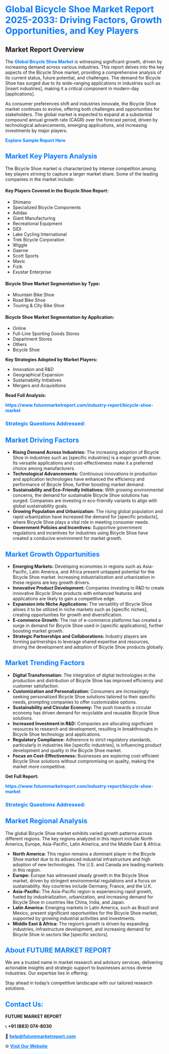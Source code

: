 <h1 style="color: #007BFF;">Global Bicycle Shoe Market Report 2025-2033: Driving Factors, Growth Opportunities, and Key Players</h1>

<section id="overview">
<h2>Market Report Overview</h2>
<p>The <a href="https://www.futuremarketreport.com/industry-report/bicycle-shoe-market" style="color: #007BFF; text-decoration: none;"><strong>Global Bicycle Shoe Market</strong></a> is witnessing significant growth, driven by increasing demand across various industries. This report delves into the key aspects of the Bicycle Shoe market, providing a comprehensive analysis of its current status, future potential, and challenges. The demand for Bicycle Shoe has surged due to its wide-ranging applications in industries such as [insert industries], making it a critical component in modern-day [applications].</p>
<p>As consumer preferences shift and industries innovate, the Bicycle Shoe market continues to evolve, offering both challenges and opportunities for stakeholders. The global market is expected to expand at a substantial compound annual growth rate (CAGR) over the forecast period, driven by technological advancements, emerging applications, and increasing investments by major players.</p>
</section>

<section id="overview">
<p><a href="https://www.futuremarketreport.com/request-sample/reportId=112344" style="color: #007BFF; text-decoration: none;"><strong>Explore Sample Report Here</strong></a></p>
</section>

<section id="key-players">
<h2 style="color: #007BFF;">Market Key Players Analysis</h2>
<p>The Bicycle Shoe market is characterized by intense competition among key players striving to capture a larger market share. Some of the leading companies in the market include:</p>
<h4>Key Players Covered in the Bicycle Shoe Report:</h4>
<ul><li>Shimano</li><li>Specialized Bicycle Components</li><li>Adidas</li><li>Giant Manufacturing</li><li>Recreational Equipment</li><li>SIDI</li><li>Lake Cycling International</li><li>Trek Bicycle Corporation</li><li>Wiggle</li><li>Gaerne</li><li>Scott Sports</li><li>Mavic</li><li>Fizik</li><li>Exustar Enterprise</li></ul>
<h4>Bicycle Shoe Market Segmentation by Type:</h4>
<ul><li>Mountain Bike Shoe</li><li>Road Bike Shoe</li><li>Touring &amp; City Bike Shoe</li></ul>

<h4>Bicycle Shoe Market Segmentation by Application:</h4>
<ul><li>Online</li><li>Full-Line Sporting Goods Stores</li><li>Department Stores</li><li>Others</li><li>Bicycle Shoe</li></ul>
<p><strong>Key Strategies Adopted by Market Players:</strong></p>
<ul>
<li>Innovation and R&D</li>
<li>Geographical Expansion</li>
<li>Sustainability Initiatives</li>
<li>Mergers and Acquisitions</li>
</ul>
</section>

<section>
<p><strong>Read Full Analysis: </strong></p><a href="https://www.futuremarketreport.com/industry-report/bicycle-shoe-market" style="color: #007BFF; text-decoration: none;"><strong>https://www.futuremarketreport.com/industry-report/bicycle-shoe-market</strong></a>
<h3 style="color: #007BFF;">Strategic Questions Addressed:</h3>
</section>

<section id="driving-factors">
<h2 style="color: #007BFF;">Market Driving Factors</h2>
<ul>
<li><strong>Rising Demand Across Industries:</strong> The increasing adoption of Bicycle Shoe in industries such as [specific industries] is a major growth driver. Its versatile applications and cost-effectiveness make it a preferred choice among manufacturers.</li>
<li><strong>Technological Advancements:</strong> Continuous innovations in production and application technologies have enhanced the efficiency and performance of Bicycle Shoe, further boosting market demand.</li>
<li><strong>Sustainability and Eco-Friendly Initiatives:</strong> With growing environmental concerns, the demand for sustainable Bicycle Shoe solutions has surged. Companies are investing in eco-friendly variants to align with global sustainability goals.</li>
<li><strong>Growing Population and Urbanization:</strong> The rising global population and rapid urbanization have increased the demand for [specific products], where Bicycle Shoe plays a vital role in meeting consumer needs.</li>
<li><strong>Government Policies and Incentives:</strong> Supportive government regulations and incentives for industries using Bicycle Shoe have created a conducive environment for market growth.</li>
</ul>
</section>

<section id="growth-opportunities">
<h2 style="color: #007BFF;">Market Growth Opportunities</h2>
<ul>
<li><strong>Emerging Markets:</strong> Developing economies in regions such as Asia-Pacific, Latin America, and Africa present untapped potential for the Bicycle Shoe market. Increasing industrialization and urbanization in these regions are key growth drivers.</li>
<li><strong>Innovative Product Development:</strong> Companies investing in R&D to create innovative Bicycle Shoe products with enhanced features and applications are likely to gain a competitive edge.</li>
<li><strong>Expansion into Niche Applications:</strong> The versatility of Bicycle Shoe allows it to be utilized in niche markets such as [specific niches], creating opportunities for growth and diversification.</li>
<li><strong>E-commerce Growth:</strong> The rise of e-commerce platforms has created a surge in demand for Bicycle Shoe used in [specific applications], further boosting market growth.</li>
<li><strong>Strategic Partnerships and Collaborations:</strong> Industry players are forming partnerships to leverage shared expertise and resources, driving the development and adoption of Bicycle Shoe products globally.</li>
</ul>
</section>

<section id="trending-factors">
<h2 style="color: #007BFF;">Market Trending Factors</h2>
<ul>
<li><strong>Digital Transformation:</strong> The integration of digital technologies in the production and distribution of Bicycle Shoe has improved efficiency and customer satisfaction.</li>
<li><strong>Customization and Personalization:</strong> Consumers are increasingly seeking personalized Bicycle Shoe solutions tailored to their specific needs, prompting companies to offer customizable options.</li>
<li><strong>Sustainability and Circular Economy:</strong> The push towards a circular economy has driven demand for recyclable and reusable Bicycle Shoe solutions.</li>
<li><strong>Increased Investment in R&D:</strong> Companies are allocating significant resources to research and development, resulting in breakthroughs in Bicycle Shoe technology and applications.</li>
<li><strong>Regulatory Compliance:</strong> Adherence to strict regulatory standards, particularly in industries like [specific industries], is influencing product development and quality in the Bicycle Shoe market.</li>
<li><strong>Focus on Cost-Effectiveness:</strong> Businesses are exploring cost-efficient Bicycle Shoe solutions without compromising on quality, making the market more competitive.</li>
</ul>
</section>

<section>
<p><strong>Get Full Report: </strong></p><a href="https://www.futuremarketreport.com/industry-report/bicycle-shoe-market" style="color: #007BFF; text-decoration: none;"><strong>https://www.futuremarketreport.com/industry-report/bicycle-shoe-market</strong></a>
<h3 style="color: #007BFF;">Strategic Questions Addressed:</h3>
</section>


<section id="regional-analysis">
<h2 style="color: #007BFF;">Market Regional Analysis</h2>
<p>The global Bicycle Shoe market exhibits varied growth patterns across different regions. The key regions analyzed in this report include North America, Europe, Asia-Pacific, Latin America, and the Middle East & Africa:</p>
<ul>
<li><strong>North America:</strong> This region remains a dominant player in the Bicycle Shoe market due to its advanced industrial infrastructure and high adoption of new technologies. The U.S. and Canada are leading markets in this region.</li>
<li><strong>Europe:</strong> Europe has witnessed steady growth in the Bicycle Shoe market, driven by stringent environmental regulations and a focus on sustainability. Key countries include Germany, France, and the U.K.</li>
<li><strong>Asia-Pacific:</strong> The Asia-Pacific region is experiencing rapid growth, fueled by industrialization, urbanization, and increasing demand for Bicycle Shoe in countries like China, India, and Japan.</li>
<li><strong>Latin America:</strong> Emerging markets in Latin America, such as Brazil and Mexico, present significant opportunities for the Bicycle Shoe market, supported by growing industrial activities and investments.</li>
<li><strong>Middle East & Africa:</strong> The region’s growth is driven by expanding industries, infrastructure development, and increasing demand for Bicycle Shoe in sectors like [specific sectors].</li>
</ul>
</section>

<footer>
<h2 style="color: #007BFF;">About FUTURE MARKET REPORT</h2>
<p>We are a trusted name in market research and advisory services, delivering actionable insights and strategic support to businesses across diverse industries. Our expertise lies in offering:</p>

<p>Stay ahead in today’s competitive landscape with our tailored research solutions.</p>

<h2 style="color: #007BFF;">Contact Us:</h2>
<p><strong>FUTURE MARKET REPORT</strong></p>
<p>📞 <strong>+91 (883) 074-8030</strong></p>
<p>📧 <strong><a href="mailto:help@futuremarketreport.com" style="color: #007BFF;">help@futuremarketreport.com</a></strong></p>
<p>🌐 <strong><a href="https://www.futuremarketreport.com/" style="color: #007BFF;">Visit Our Website</a></strong></p>
</footer>